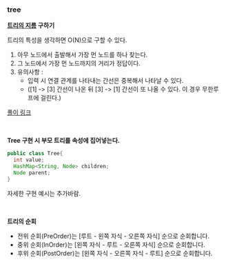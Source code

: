### tree

**[트리의 지름](https://www.acmicpc.net/problem/1167) 구하기**  

트리의 특성을 생각하면 O(N)으로 구할 수 있다.  
  1. 아무 노드에서 출발해서 가장 먼 노드를 하나 찾는다.
  2. 그 노드에서 가장 먼 노드까지의 거리가 정답이다.
  3. 유의사항 : 
     - 입력 시 연결 관계를 나타내는 간선은 중복해서 나타날 수 있다.
     - ([1] -> [3] 간선이 나온 뒤 [3] -> [1] 간선이 또 나올 수 있다. 이 경우 무한루프에 걸린다.)

[풀이 링크](https://moonsbeen.tistory.com/101)

<br>

**Tree 구현 시 부모 트리를 속성에 집어넣는다.**

```java
public class Tree{
  int value;
  HashMap<String, Node> children;
  Node parent;
}
```

자세한 구현 예시는 추가바람.

<br>

**트리의 순회**
- 전위 순회(PreOrder)는 [루트 - 왼쪽 자식 - 오른쪽 자식] 순으로 순회합니다.
- 중위 순회(InOrder)는 [왼쪽 자식 - 루트 - 오른쪽 자식] 순으로 순회합니다.
- 후위 순회(PostOrder)는 [왼쪽 자식 - 오른쪽 자식 - 루트] 순으로 순회합니다.

